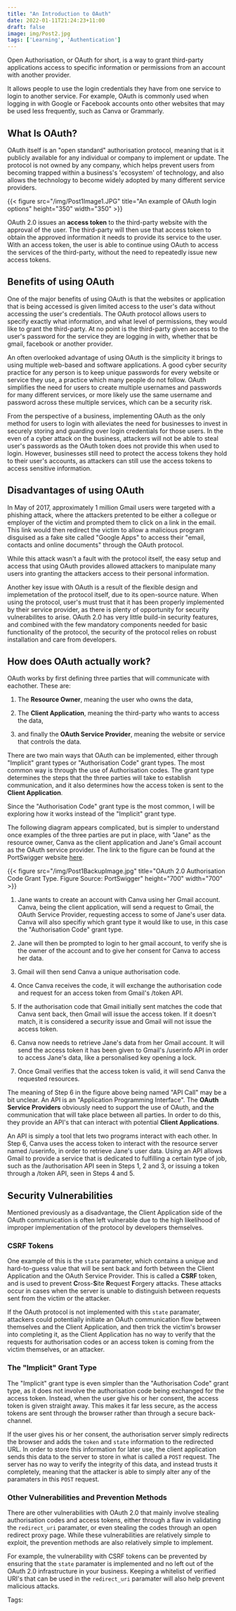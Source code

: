 ```yaml
---
title: "An Introduction to OAuth"
date: 2022-01-11T21:24:23+11:00
draft: false
image: img/Post2.jpg
tags: ['Learning', 'Authentication']
---
```


Open Authorisation, or OAuth for short, is a way to grant third-party applications access to specific information or permissions from an account with another provider.

It allows people to use the login credentials they have from one service to login to another service. For example, OAuth is commonly used when logging in with Google or Facebook accounts onto other websites that may be used less frequently, such as Canva or Grammarly.

## What Is OAuth?

OAuth itself is an "open standard" authorisation protocol, meaning that is it publicly available for any individual or company to implement or update. The protocol is not owned by any company, which helps prevent users from becoming trapped within a business's 'ecosystem' of technology, and also allows the technology to become widely adopted by many different service providers.

{{< figure src="/img/Post1Image1.JPG" title="An example of OAuth login options" height="350" width="350" >}}

OAuth 2.0 issues an **access token** to the third-party website with the approval of the user. The third-party will then use that access token to obtain the approved information it needs to provide its service to the user. With an access token, the user is able to continue using OAuth to access the services of the third-party, without the need to repeatedly issue new access tokens.

## Benefits of using OAuth

One of the major benefits of using OAuth is that the websites or application that is being accessed is given limited access to the user's data without accessing the user's credentials. The OAuth protocol allows users to specify exactly what information, and what level of permissions, they would like to grant the third-party. At no point is the third-party given access to the user's password for the service they are logging in with, whether that be gmail, facebook or another provider.

An often overlooked advantage of using OAuth is the simplicity it brings to using multiple web-based and software applications. A good cyber security practice for any person is to keep unique passwords for every website or service they use, a practice which many people do not follow. OAuth simplifies the need for users to create multiple usernames and passwords for many different services, or more likely use the same username and password across these multiple services, which can be a security risk.

From the perspective of a business, implementing OAuth as the only method for users to login with alleviates the need for businesses to invest in securely storing and guarding over login credentials for those users. In the even of a cyber attack on the business, attackers will not be able to steal user's passwords as the OAuth token does not provide this when used to login. However, businesses still need to protect the access tokens they hold to their user's accounts, as attackers can still use the access tokens to access sensitive information.

## Disadvantages of using OAuth

In May of 2017, approximately 1 million Gmail users were targeted with a phishing attack, where the attackers pretented to be either a collegue or employer of the victim and prompted them to click on a link in the email. This link would then redirect the victim to allow a malicious program disguised as a fake site called "Google Apps" to access their "email, contacts and online documents" through the OAuth protocol.

While this attack wasn't a fault with the protocol itself, the easy setup and access that using OAuth provides allowed attackers to manipulate many users into granting the attackers access to their personal information.

Another key issue with OAuth is a result of the flexible design and implemetation of the protocol itself, due to its open-source nature. When using the protocol, user's must trust that it has been properly implemented by their service provider, as there is plenty of opportunity for security vulnerabilites to arise. OAuth 2.0 has very little build-in security features, and combined with the few mandatory components needed for basic functionality of the protocol, the security of the protocol relies on robust installation and care from developers.

## How does OAuth actually work?

OAuth works by first defining three parties that will communicate with eachother. These are:

1. The **Resource Owner**, meaning the user who owns the data,

2. The **Client Application**, meaning the third-party who wants to access the data,

3. and finally the **OAuth Service Provider**, meaning the website or service that controls the data.

There are two main ways that OAuth can be implemented, either through "Implicit" grant types or "Authorisation Code" grant types. The most common way is through the use of Authorisation codes.
The grant type determines the steps that the three parties will take to establish communication, and it also determines how the access token is sent to the **Client Application**.

Since the "Authorisation Code" grant type is the most common, I will be exploring how it works instead of the "Implicit" grant type.

The following diagram appears complicated, but is simpler to understand once examples of the three parties are put in place, with "Jane" as the resource owner, Canva as the client application and Jane's Gmail account as the OAuth service provider. The link to the figure can be found at the PortSwigger website [here](https://portswigger.net/web-security/oauth/grant-types).

{{< figure src="/img/Post1BackupImage.jpg" title="OAuth 2.0 Authorisation Code Grant Type. Figure Source: PortSwigger" height="700" width="700" >}}

1. Jane wants to create an account with Canva using her Gmail account. Canva, being the client application, will send a request to Gmail, the OAuth Service Provider, requesting access to some of Jane's user data. Canva will also specifiy which grant type it would like to use, in this case the "Authorisation Code" grant type.

2. Jane will then be prompted to login to her gmail account, to verify she is the owner of the account and to give her consent for Canva to access her data.

3. Gmail will then send Canva a unique authorisation code.

4. Once Canva receives the code, it will exchange the authorisation code and request for an access token from Gmail's /token API.

5. If the authorisation code that Gmail initially sent matches the code that Canva sent back, then Gmail will issue the access token. If it doesn't match, it is considered a security issue and Gmail will not issue the access token.

6. Canva now needs to retrieve Jane's data from her Gmail account. It will send the access token it has been given to Gmail's /userinfo API in order to access Jane's data, like a personalised key opening a lock.

7. Once Gmail verifies that the access token is valid, it will send Canva the requested resources.

The meaning of Step 6 in the figure above being named "API Call" may be a bit unclear. An API is an "Application Programming Interface". The **OAuth Service Providers** obviously need to support the use of OAuth, and the communication that will take place between all parties. In order to do this, they provide an API's that can interact with potential **Client Applications**.

An API is simply a tool that lets two programs interact with each other. In Step 6, Canva uses the access token to interact with the resource server named /userinfo, in order to retrieve Jane's user data. Using an API allows Gmail to provide a service that is dedicated to fulfilling a certain type of job, such as the /authorisation API seen in Steps 1, 2 and 3, or issuing a token through a /token API, seen in Steps 4 and 5.

## Security Vulnerabilities

Mentioned previously as a disadvantage, the Client Application side of the OAuth communication is often left vulnerable due to the high likelihood of improper implementation of the protocol by developers themselves.

### CSRF Tokens

One example of this is the `state` parameter, which contains a unique and hard-to-guess value that will be sent back and forth between the Client Application and the OAuth Service Provider. This is called a **CSRF** token, and is used to prevent **C**ross-**S**ite **R**equest **F**orgery attacks. These attacks occur in cases when the server is unable to distinguish between requests sent from the victim or the attacker.

If the OAuth protocol is not implemented with this `state` paramater, attackers could potentially initiate an OAuth communication flow between themselves and the Client Application, and then trick the victim's browser into completing it, as the Client Application has no way to verify that the requests for authorisation codes or an access token is coming from the victim themselves, or an attacker.

### The "Implicit" Grant Type

The "Implicit" grant type is even simpler than the "Authorisation Code" grant type, as it does not involve the authorisation code being exchanged for the access token. Instead, when the user give his or her consent, the access token is given straight away. This makes it far less secure, as the access tokens are sent through the browser rather than through a secure back-channel.

If the user gives his or her consent, the authorisation server simply redirects the browser and adds the `token` and `state` information to the redirected URL. In order to store this information for later use, the client application sends this data to the server to store in what is called a `POST` request. The server has no way to verify the integrity of this data, and instead trusts it completely, meaning that the attacker is able to simply alter any of the paramaters in this `POST` request.

### Other Vulnerabilities and Prevention Methods

There are other vulnerabilities with OAuth 2.0 that mainly involve stealing authorisation codes and access tokens, either through a flaw in validating the `redirect_uri` paramater, or even stealing the codes through an open redirect proxy page. While these vulnerabilities are relatively simple to exploit, the prevention methods are also relatively simple to implement.

For example, the vulnerability with CSRF tokens can be prevented by ensuring that the `state` paramater is implemented and no left out of the OAuth 2.0 infrastructure in your business. Keeping a whitelist of verified URI's that can be used in the `redirect_uri` paramater will also help prevent malicious attacks.

Tags:
